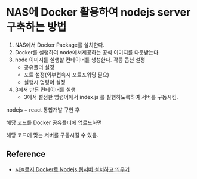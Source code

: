 # NAS에 Docker 활용하여 nodejs server 구축하는 방법

1. NAS에서 Docker Package를 설치한다.
2. Docker를 실행하여 node에서제공하는 공식 이미지를 다운받는다.
3. node 이미지를 실행할 컨테이너를 생성한다.
   각종 옵션 설정
   - 공유폴더 설정
   - 포트 설정(외부접속시 포트포워딩 필요)
   - 실행시 명령어 설정
4. 3에서 만든 컨테이너를 실행
   - 3에서 설정한 명령어에서 index.js 를 실행하도록하여 서버를 구동시킴.


nodejs + react 통합개발 구현 후

해당 코드를 Docker 공유폴더에 업로드하면

해당 코드에 맞는 서버를 구동시킬 수 있음.

## Reference
- [시놀로지 Docker로 Nodejs 웹서버 설치하고 띄우기](https://uxgjs.tistory.com/144)

